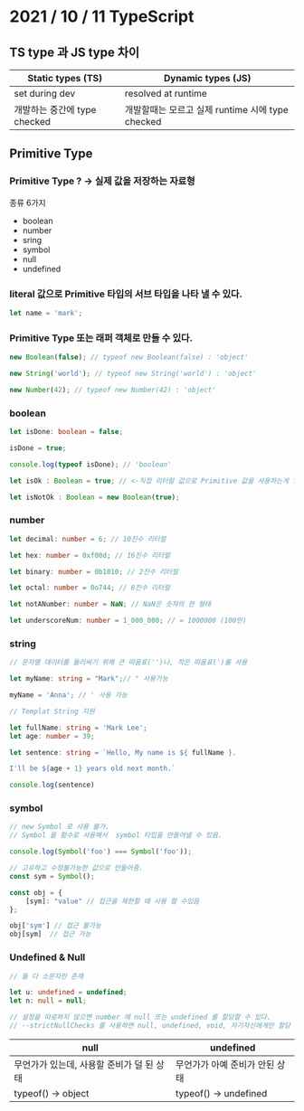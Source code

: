 # 2021 / 10 / 11 TypeScript
## TS type 과 JS type 차이
|Static types (TS)|	Dynamic types (JS)|
|---|---|
|set during dev|resolved at runtime|
개발하는 중간에 type checked| 개발할때는 모르고 실제 runtime 시에 type checked
## Primitive Type
### Primitive Type ? -> 실제 값을 저장하는 자료형 <br>
종류 6가지
* boolean
* number
* sring
* symbol
* null
* undefined

### literal 값으로 Primitive 타입의 서브 타입을 나타 낼 수 있다.
```js 
let name = 'mark';
``` 

### Primitive Type 또는 래퍼 객체로 만들 수 있다.
```js
new Boolean(false); // typeof new Boolean(false) : 'object'

new String('world'); // typeof new String('world') : 'object'

new Number(42); // typeof new Number(42) : 'object'
```
### boolean
```ts
let isDone: boolean = false;

isDone = true;

console.log(typeof isDone); // 'boolean'

let isOk : Boolean = true; // <-직접 리터럴 값으로 Primitive 값을 사용하는게 일반적

let isNotOk : Boolean = new Boolean(true); 

```
### number
```ts
let decimal: number = 6; // 10진수 리터럴

let hex: number = 0xf00d; // 16진수 리터럴

let binary: number = 0b1010; // 2진수 리터럴

let octal: number = 0o744; // 8진수 리터럴

let notANumber: number = NaN; // NaN은 숫자의 한 형태

let underscoreNum: number = 1_000_000; // = 1000000 (100만) 

```
### string
```ts
// 문자열 데이터를 둘러싸기 위해 큰 따옴표('')나, 작은 따옴표(')룰 사용

let myName: string = "Mark";// " 사용가능

myName = 'Anna'; // ' 사용 가능

// Templat String 지원 

let fullName: string = 'Mark Lee';
let age: number = 39;

let sentence: string = `Hello, My name is ${ fullName }.

I'll be ${age + 1} years old next month.`

console.log(sentence)
```
### symbol
```ts
// new Symbol 로 사용 불가.
// Symbol 을 함수로 사용해서  symbol 타입을 만들어낼 수 있음.

console.log(Symbol('foo') === Symbol('foo'));

// 고유하고 수정불가능한 값으로 만들어줌.
const sym = Symbol();

const obj = {
    [sym]: "value" // 접근을 제한할 때 사용 할 수있음
};

obj['sym'] // 접근 불가능
obj[sym]  // 접근 가능 
```
### Undefined & Null
```ts
// 둘 다 소문자만 존재

let u: undefined = undefined;
let n: null = null;

// 설정을 따로하지 않으면 number 에 null 또는 undefined 를 할당할 수 있다.
// --strictNullChecks 를 사용하면 null, undefined, void, 자기자신에게만 할당 가능
```
|null|undefined|
|---|---|
|무언가가 있는데, 사용할 준비가 덜 된 상태|무언가가 아예 준비가 안된 상태|
|typeof() -> object|typeof() -> undefined